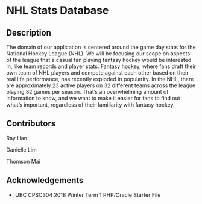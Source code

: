 # NHL Stats Database

## Description
The domain of our application is centered around the game day stats for the National Hockey
League (NHL). We will be focusing our scope on aspects of the league that a casual fan playing
fantasy hockey would be interested in, like team records and player stats. Fantasy hockey,
where fans draft their own team of NHL players and compete against each other based on their
real life performance, has recently exploded in popularity. In the NHL, there are approximately
23 active players on 32 different teams across the league playing 82 games per season. That’s
an overwhelming amount of information to know, and we want to make it easier for fans to
find out what’s important, regardless of their familiarity with fantasy hockey.

## Contributors
<p> Ray Han       </p>
<p> Danielle Lim  </p>
<p> Thomson Mai   </p>

## Acknowledgements
- UBC CPSC304 2018 Winter Term 1 PHP/Oracle Starter File
